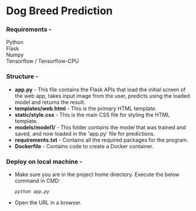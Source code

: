 # Dog Breed Prediction

### Requirements -
Python  
Flask  
Numpy  
Tensorflow / Tensorflow-CPU

### Structure -
* **app.py** - This file contains the Flask APIs that load the initial screen of the web app, takes input image from the user, predicts using the loaded model and returns the result.
* **templates/web.html** - This is the primary HTML template.
* **static/style.css** - This is the main CSS file for styling the HTML template.
* **models/model1/** - This folder contains the model that was trained and saved, and now loaded in the 'app.py' file for predictions.
* **requirements.txt** - Contains all the required packages for the program.
* **Dockerfile** - Contains code to create a Docker container.



### Deploy on local machine -
- Make sure you are in the project home directory. Execute the below command in CMD:  

    *`python app.py`* 

- Open the URL in a browser.
